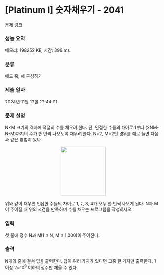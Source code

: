 # [Platinum I] 숫자채우기 - 2041 

[문제 링크](https://www.acmicpc.net/problem/2041) 

### 성능 요약

메모리: 198252 KB, 시간: 396 ms

### 분류

애드 혹, 해 구성하기

### 제출 일자

2024년 11월 12일 23:44:01

### 문제 설명

<p>N×M 크기의 격자에 적절히 수를 채우려 한다. 단, 인접한 수들의 차이로 1부터 (2NM-N-M)까지의 수가 한 번씩 나오도록 채우려 한다. N=2, M=2인 경우를 예로 들면 다음과 같은 방법이 있다.</p>

<p style="text-align: center;"><img alt="" height="159" src="https://www.acmicpc.net/JudgeOnline/upload/201007/fll.png" width="145"></p>

<p>위와 같이 채우면 인접한 수들의 차이로 1, 2, 3, 4가 모두 한 번씩 나오게 된다. N과 M이 주어질 때 위의 조건을 만족하며 수를 채우는 프로그램을 작성하시오.</p>

### 입력 

 <p>첫 줄에 정수 N과 M(1 ≤ N, M ≤ 1,000)이 주어진다.</p>

### 출력 

 <p>N개의 줄에 걸쳐 답을 출력한다. 답이 여러 가지가 있다면 그중 한 가지만 출력한다. 1 이상 2×10<sup>9</sup> 이하의 정수만 채울 수 있다.</p>


